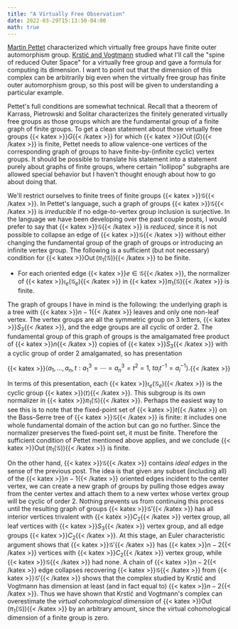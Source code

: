 ```yaml
---
title: "A Virtually Free Observation"
date: 2022-03-29T15:13:50-04:00
math: true
---
```

[Martin Pettet][virtually free finite out] characterized which virtually free groups
have finite outer automorphism group.
[Krstić and Vogtmann][equivariant outer space] studied what I'll call
the "spine of reduced Outer Space" for a virtually free group
and gave a formula for computing its dimension.
I want to point out that the dimension of this complex can be arbitrarily big
even when the virtually free group has finite outer automorphism group,
so this post will be given to understanding a particular example.

Pettet's full conditions are somewhat technical.
Recall that a theorem of Karrass, Pietrowski and Solitar
characterizes the finitely generated virtually free groups
as those groups which are the fundamental group of a finite graph of finite groups.
To get a clean statement about those virtually free groups {{< katex >}}$G${{< /katex >}}
for which {{< katex >}}$\operatorname{Out}(G)${{< /katex >}} is finite,
Pettet needs to allow valence-one vertices of the corresponding graph of groups to have
finite-by-(infinite cyclic) vertex groups.
It should be possible to translate his statement into a statement
purely about graphs of finite groups,
where certain "lollipop" subgraphs are allowed special behavior
but I haven't thought enough about how to go about doing that.

We'll restrict ourselves to finite trees of finite groups {{< katex >}}$\mathcal{G}${{< /katex >}}.
In Pettet's language, such a graph of groups {{< katex >}}$\mathcal{G}${{< /katex >}} is *irreducible*
if no edge-to-vertex group inclusion is surjective.
In the language we have been developing over the past couple posts,
I would prefer to say that {{< katex >}}$\mathcal{G}${{< /katex >}} is *reduced,*
since it is not possible to collapse an edge of {{< katex >}}$\mathcal{G}${{< /katex >}}
without either changing the fundamental group of the graph of groups 
or introducing an infinite vertex group.
The following is a sufficient (but not necessary) condition for {{< katex >}}$\operatorname{Out}(\pi_1(\mathcal{G}))${{< /katex >}}
to be finite.

- For each oriented edge {{< katex >}}$e \in \mathcal{G}${{< /katex >}},
the normalizer of {{< katex >}}$\iota_e(\mathcal{G}_e)${{< /katex >}} in {{< katex >}}$\pi_1(\mathcal{G})${{< /katex >}} is finite.

The graph of groups I have in mind is the following:
the underlying graph is a tree with {{< katex >}}$n-1${{< /katex >}} leaves and only one non-leaf vertex.
The vertex groups are all the symmetric group on 3 letters, {{< katex >}}$S_3${{< /katex >}},
and the edge groups are all cyclic of order 2.
The fundamental group of this graph of groups 
is the amalgamated free product of {{< katex >}}$n${{< /katex >}} copies of {{< katex >}}$S_3${{< /katex >}} with a cyclic  group of order 2 amalgamated,
so has presentation

{{< katex >}}$\langle a_1,\ldots, a_n,t : a_1^3 = \cdots = a_n^3 = t^2 = 1,\ ta_it^{-1} = a_i^{-1} \rangle.${{< /katex >}}

In terms of this presentation, each {{< katex >}}$\iota_e(\mathcal{G}_e)${{< /katex >}} is the cyclic group {{< katex >}}$\langle t\rangle${{< /katex >}}.
This subgroup is its own normalizer in {{< katex >}}$\pi_1(\mathcal{G})${{< /katex >}}.
Perhaps the easiest way to see this is to note that the fixed-point set of {{< katex >}}$t${{< /katex >}}
on the Bass–Serre tree of {{< katex >}}$\mathcal{G}${{< /katex >}} is finite:
it includes one whole fundamental domain of the action but can go no further.
Since the normalizer preserves the fixed-point set, it must be finite.
Therefore the sufficient condition of Pettet mentioned above applies,
and we conclude {{< katex >}}$\operatorname{Out}(\pi_1(\mathcal{G}))${{< /katex >}} is finite.

On the other hand, {{< katex >}}$\mathcal{G}${{< /katex >}} contains *ideal edges* in the sense of the previous post.
The idea is that given any subset (including all) 
of the {{< katex >}}$n-1${{< /katex >}} oriented edges incident to the center vertex,
we can create a new graph of groups by pulling those edges away from the center vertex
and attach them to a new vertex whose vertex group will be cyclic of order 2.
Nothing prevents us from continuing this process
until the resulting graph of groups {{< katex >}}$\mathcal{G}'${{< /katex >}}
has all interior vertices trivalent with {{< katex >}}$C_2${{< /katex >}} vertex group,
all leaf vertices with {{< katex >}}$S_3${{< /katex >}} vertex group,
and all edge groups {{< katex >}}$C_2${{< /katex >}}.
At this stage, an Euler characteristic argument shows that {{< katex >}}$\mathcal{G}'${{< /katex >}} has {{< katex >}}$n-2${{< /katex >}} vertices 
with {{< katex >}}$C_2${{< /katex >}} vertex group,
while {{< katex >}}$\mathcal{G}${{< /katex >}} had none.
A chain of {{< katex >}}$n-2${{< /katex >}} edge collapses recovering {{< katex >}}$\mathcal{G}${{< /katex >}} from {{< katex >}}$\mathcal{G}'${{< /katex >}}
shows that the complex studied by Krstić and Vogtmann has dimension at least (and in fact equal to) {{< katex >}}$n-2${{< /katex >}}.
Thus  we have shown that Krstić and Vogtmann's complex
can overestimate the *virtual cohomological dimension*
of {{< katex >}}$\operatorname{Out}(\pi_1(\mathcal{G}))${{< /katex >}} by an arbitrary amount,
since the virtual cohomological dimension of a finite group is zero.

[virtually free finite out]: https://www.ams.org/journals/tran/1997-349-11/S0002-9947-97-01699-1/S0002-9947-97-01699-1.pdf
[equivariant outer space]: https://www.researchgate.net/publication/226534036_Equivariant_outer_space_and_automorphisms_of_free-by-finite_groups/link/5762c70508aee61395bef5dc/download
